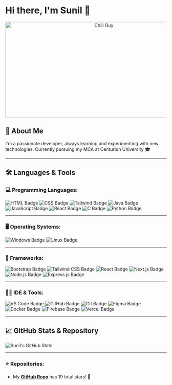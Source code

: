 # Hi there, I'm Sunil 👋  

<p align="center">
  <img src="https://media.giphy.com/media/RbDKaczqWovIugyJmW/giphy.gif" alt="Chill Guy" width="600" height="300"/>
</p>


## 🚀 About Me

I'm a passionate developer, always learning and experimenting with new technologies. Currently pursuing my MCA at Centurion University 🎓  

---

## 🛠️ Languages & Tools

### 💻 Programming Languages:
![HTML Badge](https://img.shields.io/badge/-HTML-E34F26?style=flat-square&logo=html5&logoColor=white)
![CSS Badge](https://img.shields.io/badge/-CSS-1572B6?style=flat-square&logo=css3&logoColor=white)
![Tailwind Badge](https://img.shields.io/badge/-Tailwind%20CSS-06B6D4?style=flat-square&logo=tailwindcss&logoColor=white)
![Java Badge](https://img.shields.io/badge/-Java-007396?style=flat-square&logo=java&logoColor=white)
![JavaScript Badge](https://img.shields.io/badge/-JavaScript-F7DF1E?style=flat-square&logo=javascript&logoColor=black)
![React Badge](https://img.shields.io/badge/-React-61DAFB?style=flat-square&logo=react&logoColor=black)
![C Badge](https://img.shields.io/badge/-C-A8B9CC?style=flat-square&logo=c&logoColor=black)
![Python Badge](https://img.shields.io/badge/-Python-3776AB?style=flat-square&logo=python&logoColor=white)

---

### 🖥️ Operating Systems:
![Windows Badge](https://img.shields.io/badge/-Windows-0078D6?style=flat-square&logo=windows&logoColor=white)
![Linux Badge](https://img.shields.io/badge/-Linux-FCC624?style=flat-square&logo=linux&logoColor=black)

---

### 🧱 Frameworks:
![Bootstrap Badge](https://img.shields.io/badge/-Bootstrap-7952B3?style=flat-square&logo=bootstrap&logoColor=white)
![Tailwind CSS Badge](https://img.shields.io/badge/-Tailwind%20CSS-06B6D4?style=flat-square&logo=tailwindcss&logoColor=white)
![React Badge](https://img.shields.io/badge/-React-61DAFB?style=flat-square&logo=react&logoColor=black)
![Next.js Badge](https://img.shields.io/badge/-Next.js-000000?style=flat-square&logo=nextdotjs&logoColor=white)
![Node.js Badge](https://img.shields.io/badge/-Node.js-339933?style=flat-square&logo=nodedotjs&logoColor=white)
![Express.js Badge](https://img.shields.io/badge/-Express.js-000000?style=flat-square&logo=express&logoColor=white)

---

### 🧑‍💻 IDE & Tools:
![VS Code Badge](https://img.shields.io/badge/-VS%20Code-007ACC?style=flat-square&logo=visualstudiocode&logoColor=white)
![GitHub Badge](https://img.shields.io/badge/-GitHub-181717?style=flat-square&logo=github&logoColor=white)
![Git Badge](https://img.shields.io/badge/-Git-F05032?style=flat-square&logo=git&logoColor=white)
![Figma Badge](https://img.shields.io/badge/-Figma-F24E1E?style=flat-square&logo=figma&logoColor=white)
![Docker Badge](https://img.shields.io/badge/-Docker-2496ED?style=flat-square&logo=docker&logoColor=white)
![Firebase Badge](https://img.shields.io/badge/-Firebase-FFCA28?style=flat-square&logo=firebase&logoColor=black)
![Vercel Badge](https://img.shields.io/badge/-Vercel-000000?style=flat-square&logo=vercel&logoColor=white)

---

## 📈 GitHub Stats & Repository

![Sunil's GitHub Stats](https://github-readme-stats.vercel.app/api?username=EDITH96929&show_icons=true&theme=radical)

---

### ⭐️ Repositories:
- My **[GitHub Repo](https://github.com/EDITH96929)** has 19 total stars! 🌟
